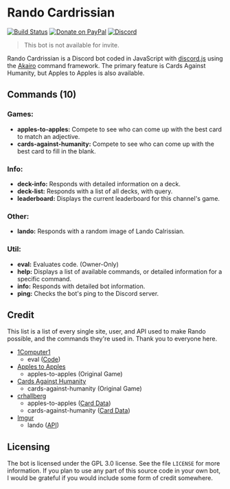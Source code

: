# Rando Cardrissian
[![Build Status](https://travis-ci.org/dragonfire535/rando-cardrissian.svg?branch=master)](https://travis-ci.org/dragonfire535/rando-cardrissian)
[![Donate on PayPal](https://img.shields.io/badge/paypal-donate-blue.svg)](https://www.paypal.me/dragonfire535)
[![Discord](https://discordapp.com/api/guilds/252317073814978561/embed.png)](https://discord.gg/mTr83zt)

> This bot is not available for invite.

Rando Cardrissian is a Discord bot coded in JavaScript with
[discord.js](https://discord.js.org/) using the
[Akairo](https://github.com/1Computer1/discord-akairo) command framework. The
primary feature is Cards Against Humanity, but Apples to Apples is also
available.

## Commands (10)
### Games:

* **apples-to-apples:** Compete to see who can come up with the best card to match an adjective.
* **cards-against-humanity:** Compete to see who can come up with the best card to fill in the blank.

### Info:

* **deck-info:** Responds with detailed information on a deck.
* **deck-list:** Responds with a list of all decks, with query.
* **leaderboard:** Displays the current leaderboard for this channel's game.

### Other:

* **lando:** Responds with a random image of Lando Calrissian.

### Util:

* **eval:** Evaluates code. (Owner-Only)
* **help:** Displays a list of available commands, or detailed information for a specific command.
* **info:** Responds with detailed bot information.
* **ping:** Checks the bot's ping to the Discord server.

## Credit

This list is a list of every single site, user, and API used
to make Rando possible, and the commands they're used in. Thank you to everyone
here.

- [1Computer1](https://github.com/1Computer1)
	* eval ([Code](https://github.com/1Computer1/hoshi/blob/master/src/commands/owner/eval.js))
- [Apples to Apples](https://www.mattelgames.com/en-us/family/apples-apples)
	* apples-to-apples (Original Game)
- [Cards Against Humanity](https://cardsagainsthumanity.com/)
	* cards-against-humanity (Original Game)
- [crhallberg](https://github.com/crhallberg)
	* apples-to-apples ([Card Data](https://github.com/crhallberg/json-against-humanity))
	* cards-against-humanity ([Card Data](https://github.com/crhallberg/json-against-humanity))
- [Imgur](https://imgur.com/)
	* lando ([API](https://apidocs.imgur.com/))

## Licensing
The bot is licensed under the GPL 3.0 license. See the file `LICENSE` for more
information. If you plan to use any part of this source code in your own bot, I
would be grateful if you would include some form of credit somewhere.
